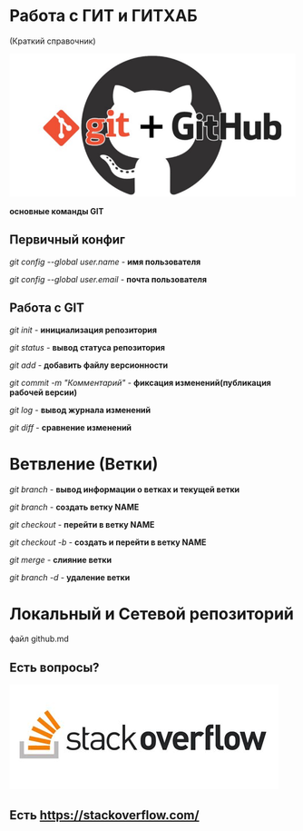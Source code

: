 # Работа с ГИТ и ГИТХАБ
(Краткий справочник)

![](img/git.png)

**основные команды GIT**

## Первичный конфиг

*git config --global user.name* - **имя пользователя** 

*git config --global user.email* - **почта пользователя**

## Работа с GIT

*git init* - **инициализация репозитория**

*git status* - **вывод статуса репозитория**

*git add* - **добавить файлу версионности**

*git commit -m "Комментарий"* - **фиксация изменений(публикация рабочей версии)**

*git log* - **вывод журнала изменений**

*git diff* - **сравнение изменений**

# Ветвление (Ветки)

*git branch* - **вывод информации о ветках и текущей ветки**

*git branch <NAME>* - **создать ветку NAME**

*git checkout <NAME>* - **перейти в ветку NAME**

*git checkout -b <NAME>* - **создать и перейти в ветку NAME**

*git merge <NAME>* - **слияние ветки**

*git branch -d <NAME>* - **удаление ветки**

# Локальный и Сетевой репозиторий
файл github.md

## Есть вопросы?
![](img/stack.jpg)
## Есть https://stackoverflow.com/

